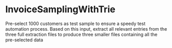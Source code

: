 # InvoiceSamplingWithTrie
Pre-select 1000 customers as test sample to ensure a  speedy test automation process.  Based on this input, extract all relevant entries from the three full extraction  files to produce three smaller files containing all the pre-selected  data
